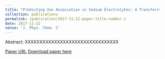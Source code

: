 ```yaml
---
title: "Predicting Ion Association in Sodium Electrolytes: A Transferrable Model for Investigating Glymes"
collection: publications
permalink: /publication/2017-11-22-paper-title-number-1
date: 2017-11-22
venue: 'J. Phys. Chem. C'
---
```

Abstract: XXXXXXXXXXXXXXXXXXXXXXXXXXXXXXXX


[Paper URL](https://pubs.acs.org/doi/abs/10.1021/acs.jpcc.7b09995)
[Download paper here](http://academicpages.github.io/files/paper1.pdf)
